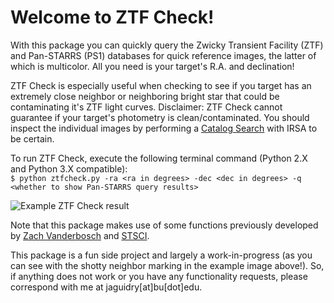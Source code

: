 # Welcome to ZTF Check!

With this package you can quickly query the Zwicky Transient Facility (ZTF) and Pan-STARRS (PS1) databases for quick reference images, the latter of which is multicolor. All you need is your target's R.A. and declination!

ZTF Check is especially useful when checking to see if you target has an extremely close neighbor or neighboring bright star that could be contaminating it's ZTF light curves. Disclaimer: ZTF Check cannot guarantee if your target's photometry is clean/contaminated. You should inspect the individual images by performing a [Catalog Search](https://irsa.ipac.caltech.edu/Missions/ztf.html) with IRSA to be certain.

To run ZTF Check, execute the following terminal command (Python 2.X and Python 3.X compatible):   
```$ python ztfcheck.py -ra <ra in degrees> -dec <dec in degrees> -q <whether to show Pan-STARRS query results>```  

![Example ZTF Check result](ztfj0139+5245_example.png)


Note that this package makes use of some functions previously developed by [Zach Vanderbosch](https://github.com/zvanderbosch) and [STSCI](http://ps1images.stsci.edu/ps1_dr2_api.html).

This package is a fun side project and largely a work-in-progress (as you can see with the shotty neighbor marking in the example image above!). So, if anything does not work or you have any functionality requests, please correspond with me at jaguidry[at]bu[dot]edu.
